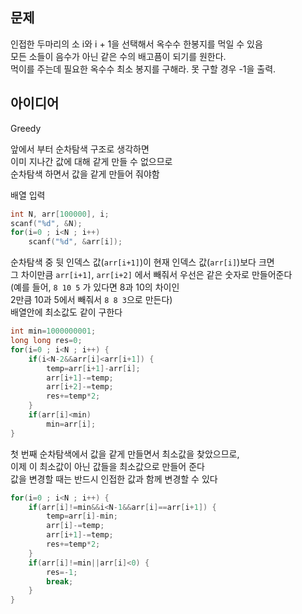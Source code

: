 ## 문제
인접한 두마리의 소 i와 i + 1을 선택해서 옥수수 한봉지를 먹일 수 있음  
모든 소들이 음수가 아닌 같은 수의 배고픔이 되기를 원한다.  
먹이를 주는데 필요한 옥수수 최소 봉지를 구해라. 못 구할 경우 -1을 출력.

## 아이디어
Greedy  
  
앞에서 부터 순차탐색 구조로 생각하면  
이미 지나간 값에 대해 같게 만들 수 없으므로  
순차탐색 하면서 값을 같게 만들어 줘야함  
  
배열 입력
```c
int N, arr[100000], i;
scanf("%d", &N);
for(i=0 ; i<N ; i++)
	scanf("%d", &arr[i]);
```
순차탐색 중 뒷 인덱스 값(`arr[i+1]`)이 현재 인덱스 값(`arr[i]`)보다 크면  
그 차이만큼 `arr[i+1]`, `arr[i+2]` 에서 빼줘서 우선은 같은 숫자로 만들어준다  
(예를 들어, `8 10 5` 가 있다면 8과 10의 차이인  
2만큼 10과 5에서 빼줘서 `8 8 3`으로 만든다)  
배열안에 최소값도 같이 구한다
```c
int min=1000000001;
long long res=0;
for(i=0 ; i<N ; i++) {
	if(i<N-2&&arr[i]<arr[i+1]) {
		temp=arr[i+1]-arr[i];
		arr[i+1]-=temp;
		arr[i+2]-=temp;
		res+=temp*2;
	}
	if(arr[i]<min)
		min=arr[i];
}
```
첫 번째 순차탐색에서 값을 같게 만들면서 최소값을 찾았으므로,  
이제 이 최소값이 아닌 값들을 최소값으로 만들어 준다  
값을 변경할 때는 반드시 인접한 값과 함께 변경할 수 있다
```c
for(i=0 ; i<N ; i++) {
	if(arr[i]!=min&&i<N-1&&arr[i]==arr[i+1]) {
		temp=arr[i]-min;
		arr[i]-=temp;
		arr[i+1]-=temp;
		res+=temp*2;
	}
	if(arr[i]!=min||arr[i]<0) {
		res=-1;
		break;
	}
}
```
